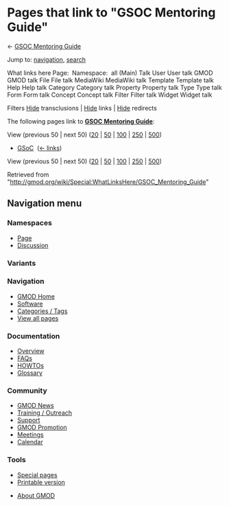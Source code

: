 <div id="mw-page-base" class="noprint">

</div>

<div id="mw-head-base" class="noprint">

</div>

<div id="content" class="mw-body" role="main">

<span id="top"></span>

<div id="mw-js-message" style="display:none;">

</div>



# <span dir="auto">Pages that link to "GSOC Mentoring Guide"</span>

<div id="bodyContent">

<div id="contentSub">

← [GSOC Mentoring
Guide](/wiki/GSOC_Mentoring_Guide "GSOC Mentoring Guide")

</div>

<div id="jump-to-nav" class="mw-jump">

Jump to: [navigation](#mw-navigation), [search](#p-search)

</div>

<div id="mw-content-text">

What links here Page:  Namespace:  all (Main) Talk User User talk GMOD
GMOD talk File File talk MediaWiki MediaWiki talk Template Template talk
Help Help talk Category Category talk Property Property talk Type Type
talk Form Form talk Concept Concept talk Filter Filter talk Widget
Widget talk

Filters
[Hide](/mediawiki/index.php?title=Special:WhatLinksHere/GSOC_Mentoring_Guide&hidetrans=1 "Special:WhatLinksHere/GSOC Mentoring Guide")
transclusions \|
[Hide](/mediawiki/index.php?title=Special:WhatLinksHere/GSOC_Mentoring_Guide&hidelinks=1 "Special:WhatLinksHere/GSOC Mentoring Guide")
links \|
[Hide](/mediawiki/index.php?title=Special:WhatLinksHere/GSOC_Mentoring_Guide&hideredirs=1 "Special:WhatLinksHere/GSOC Mentoring Guide")
redirects

The following pages link to **[GSOC Mentoring
Guide](/wiki/GSOC_Mentoring_Guide "GSOC Mentoring Guide")**:

View (previous 50 \| next 50)
([20](/mediawiki/index.php?title=Special:WhatLinksHere/GSOC_Mentoring_Guide&limit=20 "Special:WhatLinksHere/GSOC Mentoring Guide")
\|
[50](/mediawiki/index.php?title=Special:WhatLinksHere/GSOC_Mentoring_Guide&limit=50 "Special:WhatLinksHere/GSOC Mentoring Guide")
\|
[100](/mediawiki/index.php?title=Special:WhatLinksHere/GSOC_Mentoring_Guide&limit=100 "Special:WhatLinksHere/GSOC Mentoring Guide")
\|
[250](/mediawiki/index.php?title=Special:WhatLinksHere/GSOC_Mentoring_Guide&limit=250 "Special:WhatLinksHere/GSOC Mentoring Guide")
\|
[500](/mediawiki/index.php?title=Special:WhatLinksHere/GSOC_Mentoring_Guide&limit=500 "Special:WhatLinksHere/GSOC Mentoring Guide"))

- [GSoC](/wiki/GSoC "GSoC") ‎ <span class="mw-whatlinkshere-tools">([←
  links](/mediawiki/index.php?title=Special:WhatLinksHere&target=GSoC "Special:WhatLinksHere"))</span>

View (previous 50 \| next 50)
([20](/mediawiki/index.php?title=Special:WhatLinksHere/GSOC_Mentoring_Guide&limit=20 "Special:WhatLinksHere/GSOC Mentoring Guide")
\|
[50](/mediawiki/index.php?title=Special:WhatLinksHere/GSOC_Mentoring_Guide&limit=50 "Special:WhatLinksHere/GSOC Mentoring Guide")
\|
[100](/mediawiki/index.php?title=Special:WhatLinksHere/GSOC_Mentoring_Guide&limit=100 "Special:WhatLinksHere/GSOC Mentoring Guide")
\|
[250](/mediawiki/index.php?title=Special:WhatLinksHere/GSOC_Mentoring_Guide&limit=250 "Special:WhatLinksHere/GSOC Mentoring Guide")
\|
[500](/mediawiki/index.php?title=Special:WhatLinksHere/GSOC_Mentoring_Guide&limit=500 "Special:WhatLinksHere/GSOC Mentoring Guide"))

</div>

<div class="printfooter">

Retrieved from
"<http://gmod.org/wiki/Special:WhatLinksHere/GSOC_Mentoring_Guide>"

</div>

<div id="catlinks" class="catlinks catlinks-allhidden">

</div>

<div class="visualClear">

</div>

</div>

</div>

<div id="mw-navigation">

## Navigation menu

<div id="mw-head">



<div id="left-navigation">

<div id="p-namespaces" class="vectorTabs" role="navigation"
aria-labelledby="p-namespaces-label">

### Namespaces

- <span id="ca-nstab-main"><a href="/wiki/GSOC_Mentoring_Guide" accesskey="c"
  title="View the content page [c]">Page</a></span>
- <span id="ca-talk"><a
  href="/mediawiki/index.php?title=Talk:GSOC_Mentoring_Guide&amp;action=edit&amp;redlink=1"
  accesskey="t"
  title="Discussion about the content page [t]">Discussion</a></span>

</div>

<div id="p-variants" class="vectorMenu emptyPortlet" role="navigation"
aria-labelledby="p-variants-label">

### 

### Variants[](#)

<div class="menu">

</div>

</div>

</div>





</div>

</div>

</div>

<div id="mw-panel">

<div id="p-logo" role="banner">

<a href="/wiki/Main_Page"
style="background-image: url(http://gmod.org/images/GMOD-cogs.png);"
title="Visit the main page"></a>

</div>

<div id="p-Navigation" class="portal" role="navigation"
aria-labelledby="p-Navigation-label">

### Navigation

<div class="body">

- <span id="n-GMOD-Home">[GMOD Home](/wiki/Main_Page)</span>
- <span id="n-Software">[Software](/wiki/GMOD_Components)</span>
- <span id="n-Categories-.2F-Tags">[Categories /
  Tags](/wiki/Categories)</span>
- <span id="n-View-all-pages">[View all
  pages](/wiki/Special:AllPages)</span>

</div>

</div>

<div id="p-Documentation" class="portal" role="navigation"
aria-labelledby="p-Documentation-label">

### Documentation

<div class="body">

- <span id="n-Overview">[Overview](/wiki/Overview)</span>
- <span id="n-FAQs">[FAQs](/wiki/Category:FAQ)</span>
- <span id="n-HOWTOs">[HOWTOs](/wiki/Category:HOWTO)</span>
- <span id="n-Glossary">[Glossary](/wiki/Glossary)</span>

</div>

</div>

<div id="p-Community" class="portal" role="navigation"
aria-labelledby="p-Community-label">

### Community

<div class="body">

- <span id="n-GMOD-News">[GMOD News](/wiki/GMOD_News)</span>
- <span id="n-Training-.2F-Outreach">[Training /
  Outreach](/wiki/Training_and_Outreach)</span>
- <span id="n-Support">[Support](/wiki/Support)</span>
- <span id="n-GMOD-Promotion">[GMOD
  Promotion](/wiki/GMOD_Promotion)</span>
- <span id="n-Meetings">[Meetings](/wiki/Meetings)</span>
- <span id="n-Calendar">[Calendar](/wiki/Calendar)</span>

</div>

</div>

<div id="p-tb" class="portal" role="navigation"
aria-labelledby="p-tb-label">

### Tools

<div class="body">

- <span id="t-specialpages"><a href="/wiki/Special:SpecialPages" accesskey="q"
  title="A list of all special pages [q]">Special pages</a></span>
- <span id="t-print"><a
  href="/mediawiki/index.php?title=Special:WhatLinksHere/GSOC_Mentoring_Guide&amp;printable=yes"
  rel="alternate" accesskey="p"
  title="Printable version of this page [p]">Printable version</a></span>

</div>

</div>

</div>

</div>

<div id="footer" role="contentinfo">

- <span id="footer-places-about">[About
  GMOD](/wiki/GMOD:About "GMOD:About")</span>

<!-- -->






</div>
